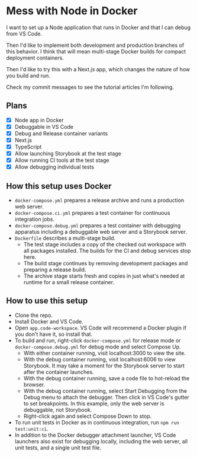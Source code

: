 # Mess with Node in Docker

I want to set up a Node application that runs in Docker and that I can debug from VS Code.

Then I'd like to implement both development and production branches of this behavior. I think that will mean multi-stage Docker builds for compact deployment containers.

Then I'd like to try this with a Next.js app, which changes the nature of how you build and run.

Check my commit messages to see the tutorial articles I'm following.

## Plans

- [x] Node app in Docker
- [x] Debuggable in VS Code
- [x] Debug and Release container variants
- [x] Next.js
- [x] TypeScript
- [x] Allow launching Storybook at the test stage
- [x] Allow running CI tools at the test stage
- [x] Allow debugging individual tests

## How this setup uses Docker

- `docker-compose.yml` prepares a release archive and runs a production web server.
- `docker-compose.ci.yml` prepares a test container for continuous integration jobs.
- `docker-compose.debug.yml` prepares a test container with debugging apparatus including a debuggable web server and a Storybook server.
- `Dockerfile` describes a multi-stage build.
    - The test stage includes a copy of the checked out workspace with all packages installed. The builds for the CI and debug services stop here.
    - The build stage continues by removing development packages and preparing a release build.
    - The archive stage starts fresh and copies in just what's needed at runtime for a small release container.

## How to use this setup

- Clone the repo.
- Install Docker and VS Code.
- Open `app.code-workspace`. VS Code will recommend a Docker plugin if you don't have it, so install that.
- To build and run, right-click `docker-compose.yml` for release mode or `docker-compose.debug.yml` for debug mode and select Compose Up.
    - With either container running, visit localhost:3000 to view the site.
    - With the debug container running, visit localhost:6006 to view Storybook. It may take a moment for the Storybook server to start after the container launches.
    - With the debug container running, save a code file to hot-reload the browser.
    - With the debug container running, select Start Debugging from the Debug menu to attach the debugger. Then click in VS Code's gutter to set breakpoints. In this example, only the web server is debuggable, not Storybook.
    - Right-click again and select Compose Down to stop.
- To run unit tests in Docker as in continuous integration, run `npm run test:unit:ci`.
- In addition to the Docker debugger attachment launcher, VS Code launchers also exist for debugging locally, including the web server, all unit tests, and a single unit test file.
